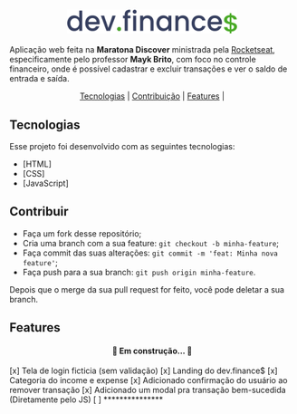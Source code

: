<h3 align="center"><img width="300px" src="/assets/readme.svg"> </h3>

Aplicação web feita na <strong>Maratona Discover</strong> ministrada pela [Rocketseat](https://rocketseat.com.br/), especificamente pelo professor <strong>Mayk Brito</strong>, com foco no controle financeiro, onde é possível cadastrar e excluir transações e ver o saldo de entrada e saída.

<p align="center"> 
 <a href="#tecnologias">Tecnologias</a> | 
 <a href="#contribuir">Contribuição</a> | 
 <a href="#features">Features</a> |  
</p>

## Tecnologias
Esse projeto foi desenvolvido com as seguintes tecnologias:

- [HTML]
- [CSS]
- [JavaScript]

## Contribuir

- Faça um fork desse repositório;
- Cria uma branch com a sua feature: `git checkout -b minha-feature`;
- Faça commit das suas alterações: `git commit -m 'feat: Minha nova feature'`;
- Faça push para a sua branch: `git push origin minha-feature`.

Depois que o merge da sua pull request for feito, você pode deletar a sua branch.

## Features

<h4 align="center"> 
	🚧  Em construção...  🚧
</h4>

[x] Tela de login ficticia (sem validação)
[x] Landing do dev.finance$
[x] Categoria do income e expense 
[x] Adicionado confirmação do usuário ao remover transação
[x] Adicionado um modal pra transação bem-sucedida (Diretamente pelo JS)
[ ] ***************

